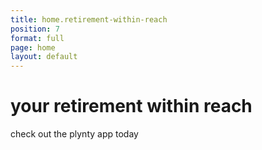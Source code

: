 ```yaml
---
title: home.retirement-within-reach
position: 7
format: full
page: home
layout: default
---
```

# your retirement within reach

check out the plynty app today
